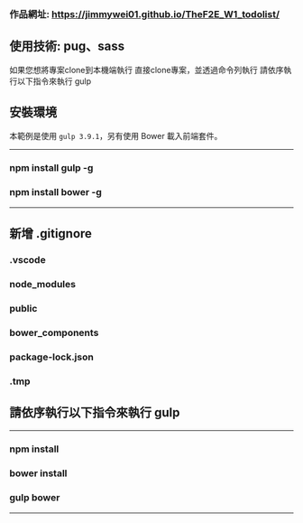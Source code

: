 
### 作品網址: https://jimmywei01.github.io/TheF2E_W1_todolist/

## 使用技術: pug、sass

如果您想將專案clone到本機端執行 直接clone專案，並透過命令列執行
請依序執行以下指令來執行 gulp

## 安裝環境
本範例是使用 `gulp 3.9.1`，另有使用 Bower 載入前端套件。

---
### npm install gulp -g
### npm install bower -g
---

## 新增 .gitignore
### .vscode
### node_modules
### public
### bower_components
### package-lock.json
### .tmp

## 請依序執行以下指令來執行 gulp
---
### npm install
### bower install
### gulp bower
---
